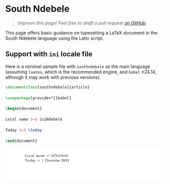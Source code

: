 # South Ndebele

<blockquote>
  <p><em>Improve this page! Feel free to draft a pull request <a href="https://github.com/latex3/babel/tree/docs/docs">on GitHub</a></em>.</p>
</blockquote>

This page offers basic guidance on typesetting a LaTeX document in the
South Ndebele language using the Latin script.

## Support with `ini` locale file

Here is a minimal sample file with `southndebele` as the main language
(assuming `luatex`, which is the recommended engine, and `babel` ≥24.14,
although it may work with previous versions).

```tex
\documentclass[southndebele]{article}

\usepackage[provide=*]{babel}

\begin{document}

Local name $=$ isiNdebele

Today $=$ \today

\end{document}
```

![](../media/locale-southndebele.png)
